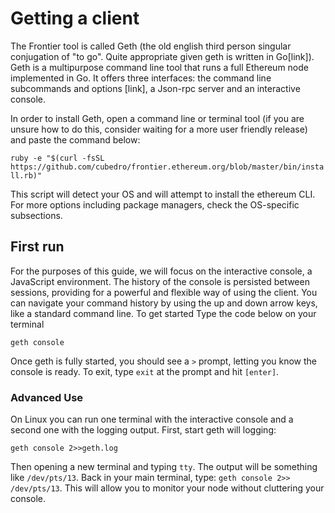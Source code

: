 # Getting a client

The Frontier tool is called Geth (the old english third person singular conjugation of "to go". Quite appropriate given geth is written in Go[link]). Geth is a multipurpose command line tool that runs a full Ethereum node implemented in Go. It offers three interfaces: the command line subcommands and options [link], a Json-rpc server and an interactive console.  

In order to install Geth, open a command line or terminal tool (if you are unsure how to do this, consider waiting for a more user friendly release) and paste the command below:

`ruby -e "$(curl -fsSL https://github.com/cubedro/frontier.ethereum.org/blob/master/bin/install.rb)"`

This script will detect your OS and will attempt to install the ethereum CLI. For more options including package managers, check the OS-specific subsections.

## First run

For the purposes of this guide, we will focus on the interactive console, a JavaScript environment. The history of the console is persisted between sessions, providing for a powerful and flexible way of using the client. You can navigate your command history by using the up and down arrow keys, like a standard command line. To get started Type the code below on your terminal

`geth console`

Once geth is fully started, you should see a `>` prompt, letting you know the console is ready. To exit, type `exit` at the prompt and hit `[enter]`.

### Advanced Use

On Linux you can run one terminal with the interactive console and a second one with the logging output. First, start geth will logging:

`geth console 2>>geth.log`

Then opening a new terminal and typing `tty`. The output will be something like `/dev/pts/13`. Back in your main terminal, type: `geth console 2>> /dev/pts/13`. This will allow you to monitor your node without cluttering your console.